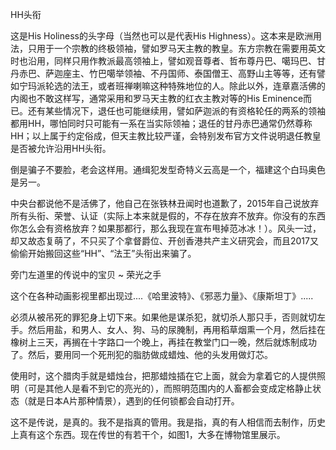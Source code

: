 HH头衔

这是His Holiness的头字母（当然也可以是代表His Highness）。这本来是欧洲用法，只用于一个宗教的终极领袖，譬如罗马天主教的教皇。东方宗教在需要用英文时也沿用，同样只用作教派最高领袖上，譬如观音尊者、哲布尊丹巴、噶玛巴、甘丹赤巴、萨迦座主、竹巴噶举领袖、不丹国师、泰国僧王、高野山主等等，还有譬如宁玛派轮选的法王，或者班禅喇嘛这种特殊地位的人。除此以外，连章嘉活佛的内阁也不敢这样写，通常采用和罗马天主教的红衣主教对等的His Eminence而已。还有某些情况下，退任也可能继续用，譬如萨迦派的有资格轮任的两系的领袖都用HH，哪怕同时只可能有一系在当实际领袖；退任的甘丹赤巴通常仍然尊称HH；以上属于约定俗成，但天主教比较严谨，会特别发布官方文件说明退任教皇是否被允许沿用HH头衔。

倒是骗子不要脸，老会这样用。通缉犯发型奇特义云高是一个，福建这个白玛奥色是另一。

中央台都说他不是活佛了，他自己在张铁林丑闻时也道歉了，2015年自己说放弃所有头衔、荣誉、认证（实际上本来就是假的，不存在放弃不放弃。你没有的东西你怎么会有资格放弃？如果那都行，那么我现在宣布甩掉范冰冰！）。风头一过，却又故态复萌了，不只买了个拿督爵位、开创香港共产主义研究会，而且2017又偷偷开始搬回这些“HH”、“法王”头衔出来骗了。


旁门左道里的传说中的宝贝 ~ 荣光之手

这个在各种动画影视里都出现过....《哈里波特》、《邪恶力量》、《康斯坦丁》.....

必须从被吊死的罪犯身上切下来。如果他是谋杀犯，就切杀人那只手，否则就切左手。然后用盐，和男人、女人、狗、马的尿腌制，再用稻草烟熏一个月，然后挂在橡树上三天，再搁在十字路口一个晚上，再挂在教堂门口一晚，然后就炼制成功了。然后，要用同一个死刑犯的脂肪做成蜡烛、他的头发用做灯芯。

使用时，这个腊肉手就是蜡烛台，把那蜡烛插在它上面，就会为拿着它的人提供照明（可是其他人是看不到它的亮光的），而照明范围内的人畜都会变成定格静止状态（就是日本A片那种情景），遇到的任何锁都会自动打开。

这不是传说，是真的。我不是指真的管用。我是指，真的有人相信而去制作，历史上真有这个东西。现在传世的有若干个，如图1，大多在博物馆里展示。
